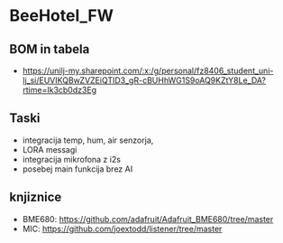 # BeeHotel_FW

## BOM in tabela
- https://unilj-my.sharepoint.com/:x:/g/personal/fz8406_student_uni-lj_si/EUVIKQBwZVZEiQTID3_gR-cBUHhWG1S9oAQ9KZtY8Le_DA?rtime=Ik3cb0dz3Eg

## Taski
- integracija temp, hum, air senzorja, 
- LORA messagi
- integracija mikrofona z i2s
- posebej main funkcija brez AI

## knjiznice
- BME680: https://github.com/adafruit/Adafruit_BME680/tree/master
- MIC: https://github.com/joextodd/listener/tree/master
